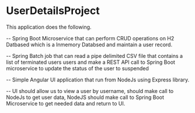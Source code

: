 # UserDetailsProject

This application does the following.

-- Spring Boot Microservice that can perform CRUD operations on H2 Datbased which is a Inmemory Databsed and maintain a user record.

-- Spring Batch job that can read a pipe delimited CSV file that contains a list of terminated users users and make a REST API call to Spring Boot microservice to update the status of the user to suspended

-- Simple Angular UI application that run from NodeJs using Express library.

-- UI should allow us to view a user by username, should make call to NodeJs to get user data, NodeJS should make call to Spring Boot Microservice to get needed data and return to UI.
